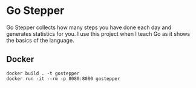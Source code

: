 # Go Stepper

Go Stepper collects how many steps you have done each day and generates statistics for you. I use this project when I teach Go as it shows the basics of the language.

## Docker

```
docker build . -t gostepper
docker run -it --rm -p 8080:8080 gostepper
```